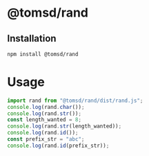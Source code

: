 # @tomsd/rand

## Installation
``` sh
npm install @tomsd/rand
```

# Usage

``` js
import rand from "@tomsd/rand/dist/rand.js";
console.log(rand.char());
console.log(rand.str());
const length_wanted = 8;
console.log(rand.str(length_wanted));
console.log(rand.id());
const prefix_str = "abc";
console.log(rand.id(prefix_str));

```
